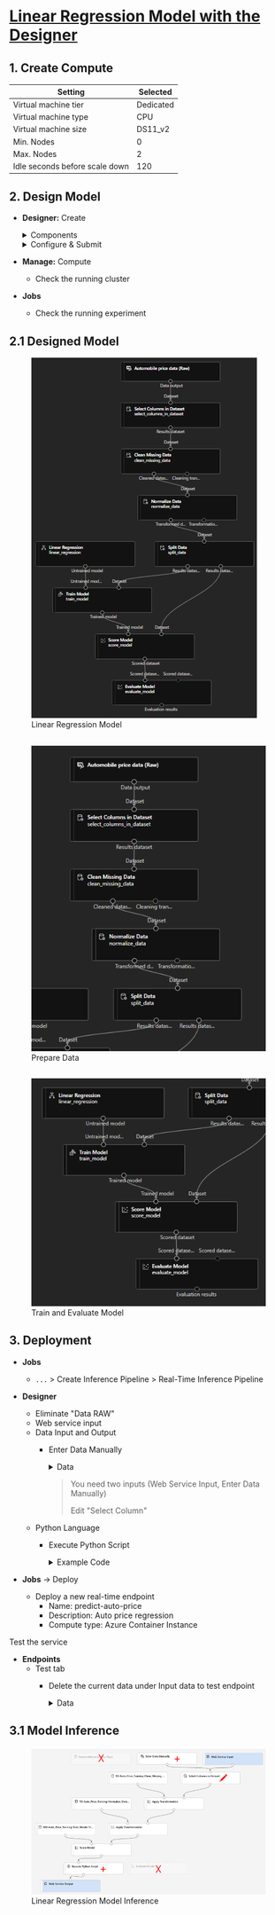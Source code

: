 # [Linear Regression Model with the Designer](https://microsoftlearning.github.io/AI-900-AIFundamentals/instructions/02a-create-regression-model.html#create-and-run-an-inference-pipeline)
## 1. Create Compute
Setting | Selected
--- | ---
Virtual machine tier | Dedicated
Virtual machine type | CPU
Virtual machine size | DS11_v2
Min. Nodes | 0
Max. Nodes | 2
Idle seconds before scale down | 120

## 2. Design Model
- **Designer:** Create
  <details>
  <summary>
  Components
  </summary>
  
    - _Sample Data_
      - Automobile Price Data (Raw)
    - _Data Transformations_
      - Select Columns in Dataset
        - by name
        - add all
        -  \- normalized losses
      - Clear missing data
        - Column names: bore,stroke,horsepower
        - Cleaning mode: Remove entire row
      - Normalize Data
        - Transformation method: MinMax
        - Column names: symboling,wheel-base,length,height,width,curb-weight,engine-size,bore,stroke,compression-ratio,horsepower,peak-rpm,city-mpg,highway-mpg
      - Split Data
        - Fraction of rows in the first output dataset: 0.7
        - Random seed: 123
    - _Model Training_
      - Train Model
        - Column names: price
    - _Machine Learning Algorithms_
      - Linear Regression
    - _Model Scoring & Evaluation_
      - Score Model
      - Evaluate Model
      
    </details>

  <details>
  <summary>
  Configure & Submit
  </summary>
    
    - Create new: car-price-training
    - Select compute type: Compute Cluster
    - Select Azure ML compute cluster: azml-cluster (created)
  </details>
  
- **Manage:** Compute
  - Check the running cluster

- **Jobs** 
  - Check the running experiment

## 2.1 Designed Model

<figure>
  <img
  src="../Codigo-Facilito/images/regression-model.png"
  alt="Linear Regression Model">
  <figcaption>Linear Regression Model</figcaption>
</figure>

## 

<figure>
  <img
  src="../Codigo-Facilito/images/prepare-data.png"
  alt="Prepare Data">
  <figcaption>Prepare Data</figcaption>
</figure>

## 

<figure>
  <img
  src="../Codigo-Facilito/images/train-evaluate-model.png"
  alt="train and evaluate model">
  <figcaption>Train and Evaluate Model</figcaption>
</figure>

## 3. Deployment
- **Jobs**
  - `...` > Create Inference Pipeline > Real-Time Inference Pipeline
- **Designer**
  - Eliminate "Data RAW"
  - Web service input
  - Data Input and Output
    - Enter Data Manually
      <details>
        <summary>Data</summary>
 
        ```
        
         symboling,normalized-losses,make,fuel-type,aspiration,num-of-doors,body-style,drive-wheels,engine-location,wheel-base,length,width,height,curb-weight,engine-type,num-of-cylinders,engine-size,fuel-system,bore,stroke,compression-ratio,horsepower,peak-rpm,city-mpg,highway-mpg
         3,NaN,alfa-romero,gas,std,two,convertible,rwd,front,88.6,168.8,64.1,48.8,2548,dohc,four,130,mpfi,3.47,2.68,9,111,5000,21,27
         3,NaN,alfa-romero,gas,std,two,convertible,rwd,front,88.6,168.8,64.1,48.8,2548,dohc,four,130,mpfi,3.47,2.68,9,111,5000,21,27
         1,NaN,alfa-romero,gas,std,two,hatchback,rwd,front,94.5,171.2,65.5,52.4,2823,ohcv,six,152,mpfi,2.68,3.47,9,154,5000,19,26

        ```
      </details>
      
      > You need two inputs (Web Service Input, Enter Data Manually)
      >
      > Edit "Select Column" 
  - Python Language
    - Execute Python Script
      <details>
        <summary>Example Code</summary>
 
        ```python
        
        import pandas as pd

        def azureml_main(dataframe1 = None, dataframe2 = None):

        scored_results = dataframe1[['Scored Labels']]
        scored_results.rename(columns={'Scored Labels':'predicted price'},
                    inplace=True)    
        return scored_results

        ```
      </details>

- **Jobs** -> Deploy
  - Deploy a new real-time endpoint
    - Name: predict-auto-price
    - Description: Auto price regression
    - Compute type: Azure Container Instance

Test the service
 - **Endpoints**
   - Test tab
     - Delete the current data under Input data to test endpoint
       <details>
        <summary>Data</summary>
 
        ```python
        
         {
       "Inputs": {
                   "WebServiceInput0":
                   [
                       {
                           "symboling": 3,
                           "normalized-losses": 1.0,
                           "make": "alfa-romero",
                           "fuel-type": "gas",
                           "aspiration": "std",
                           "num-of-doors": "two",
                           "body-style": "convertible",
                           "drive-wheels": "rwd",
                           "engine-location": "front",
                           "wheel-base": 88.6,
                           "length": 168.8,
                           "width": 64.1,
                           "height": 48.8,
                           "curb-weight": 2548,
                           "engine-type": "dohc",
                           "num-of-cylinders": "four",
                           "engine-size": 130,
                           "fuel-system": "mpfi",
                           "bore": 3.47,
                           "stroke": 2.68,
                           "compression-ratio": 9,
                           "horsepower": 111,
                           "peak-rpm": 5000,
                           "city-mpg": 21,
                           "highway-mpg": 27
                       }
                   ]
               },
       "GlobalParameters": {}
       }

        ```
      </details>



## 3.1 Model Inference

<figure>
  <img
  src="../Codigo-Facilito/images/inference-changes.png"
  alt="Linear Regression Model Inference">
  <figcaption>Linear Regression Model Inference</figcaption>
</figure>

